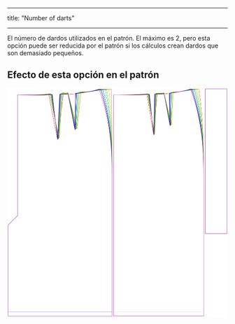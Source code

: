 - - -
title: "Number of darts"
- - -

El número de dardos utilizados en el patrón. El máximo es 2, pero esta opción puede ser reducida por el patrón si los cálculos crean dardos que son demasiado pequeños.

## Efecto de esta opción en el patrón

![Esta imagen muestra el efecto de esta opción superponiendo varias variantes que tienen un valor diferente para esta opción](penelope_nrofdarts_sample.svg "Efecto de esta opción en el patrón")
